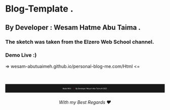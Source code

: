 # Blog-Template .

## By Developer : Wesam Hatme Abu Taima .

### The sketch was taken from the Elzero Web School channel.

### Demo Live :)

=> wesam-abutuaimeh.github.io/personal-blog-me.com/Html <=

<br/><br/>
![Screenshot](Media/author.jpg)
<br/>

 <h6 align="center">With my Best Regards ❤</h6>
